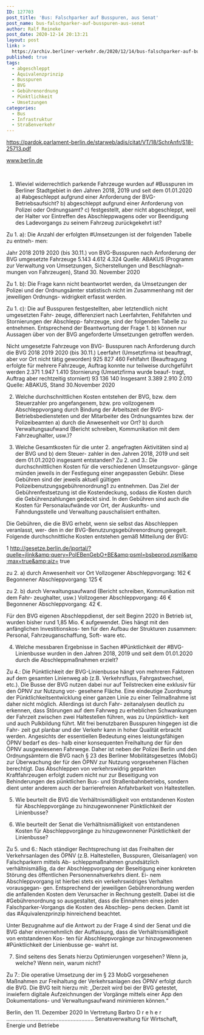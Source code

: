 ```yaml
---
ID: 127703
post_title: 'Bus: Falschparker auf Busspuren, aus Senat'
post_name: bus-falschparker-auf-busspuren-aus-senat
author: Ralf Reineke
post_date: 2020-12-14 20:13:21
layout: post
link: >
  https://archiv.berliner-verkehr.de/2020/12/14/bus-falschparker-auf-busspuren-aus-senat/
published: true
tags:
  - abgeschleppt
  - Äquivalenzprinzip
  - Busspuren
  - BVG
  - Gebührenordnung
  - Pünktlichkeit
  - Umsetzungen
categories:
  - Bus
  - Infrastruktur
  - Straßenverkehr
---
```

https://pardok.parlament-berlin.de/starweb/adis/citat/VT/18/SchrAnfr/S18-25713.pdf

www.berlin.de

&nbsp;

1. Wieviel widerrechtlich parkende Fahrzeuge wurden auf #Busspuren im Berliner Stadtgebiet in den Jahren 2018, 2019 und seit dem 01.01.2020
a) #abgeschleppt aufgrund einer Anforderung der BVG-Betriebsaufsicht?
b) abgeschleppt aufgrund einer Anforderung von Polizei oder Ordnungsamt?
c) festgestellt, aber nicht abgeschleppt, weil der Halter vor Eintreffen des Abschleppwagens oder vor Beendigung des Ladevorgangs zu seinem Fahrzeug zurückgekehrt ist?

Zu 1. a): Die Anzahl der erfolgten #Umsetzungen ist der folgenden Tabelle zu entneh- men:

Jahr 2018 2019 2020 (bis 30.11.)
von BVG-Busspuren nach Anforderung der BVG umgesetzte Fahrzeuge
5.143
4.612
4.324
Quelle: ABAKUS (Programm zur Verwaltung von Umsetzungen, Sicherstellungen und Beschlagnah- mungen von Fahrzeugen), Stand 30. November 2020

Zu 1. b): Die Frage kann nicht beantwortet werden, da Umsetzungen der Polizei und der Ordnungsämter statistisch nicht im Zusammenhang mit der jeweiligen Ordnungs- widrigkeit erfasst werden.

Zu 1. c): Die auf Busspuren festgestellten, aber letztendlich nicht umgesetzten Fahr- zeuge, differenziert nach Leerfahrten, Fehlfahrten und Stornierungen der Abschlepp- fahrzeuge, sind der folgenden Tabelle zu entnehmen.
Entsprechend der Beantwortung der Frage 1. b) können nur Aussagen über von der BVG angeforderte Umsetzungen getroffen werden.

Nicht umgesetzte Fahrzeuge von BVG- Busspuren nach Anforderung durch die BVG
2018
2019 2020 (bis
30.11.)
Leerfahrt (Umsetzfirma ist beauftragt, aber vor Ort nicht tätig geworden) 925 827 460
Fehlfahrt (Beauftragung erfolgte für mehrere Fahrzeuge, Auftrag konnte nur teilweise durchgeführt werden
2.371
1.947
1.410
Stornierung (Umsetzfirma wurde beauf- tragt, Auftrag aber rechtzeitig storniert) 93 136 140
Insgesamt 3.389 2.910 2.010
Quelle: ABAKUS, Stand 30.November 2020

2. Welche durchschnittlichen Kosten entstehen der BVG, bzw. dem Steuerzahler pro angefangenem, bzw. pro vollzogenem Abschleppvorgang durch Bindung der Arbeitszeit der BVG-
Betriebsbediensteten und der Mitarbeiter des Ordnungsamtes bzw. der Polizeibeamten
a) durch die Anwesenheit vor Ort?
b) durch Verwaltungsaufwand (Bericht schreiben, Kommunikation mit dem Fahrzeughalter, usw.)?

3. Welche Gesamtkosten für die unter 2. angefragten Aktivitäten sind a) der BVG und b) dem Steuer- zahler in den Jahren 2018, 2019 und seit dem 01.01.2020 insgesamt entstanden?
Zu 2. und 3.: Die durchschnittlichen Kosten für die verschiedenen Umsetzungsvor- gänge münden jeweils in der Festlegung einer angepassten Gebühr. Diese Gebühren sind der jeweils aktuell gültigen Polizeibenutzungsgebührenordnung1 zu entnehmen. Das Ziel der Gebührenfestsetzung ist die Kostendeckung, sodass die Kosten durch die Gebührenzahlungen gedeckt sind.
In den Gebühren sind auch die Kosten für Personalaufwände vor Ort, der Auskunfts- und Fahndungsstelle und Verwaltung pauschalisiert enthalten.

Die Gebühren, die die BVG erhebt, wenn sie selbst das Abschleppen veranlasst, wer- den in der BVG-Benutzungsgebührenordnung geregelt. Folgende durchschnittliche Kosten entstehen gemäß Mitteilung der BVG:


1
http://gesetze.berlin.de/jportal/?quelle=jlink&amp;query=PolEBenGebO+BE&amp;psml=bsbeprod.psml&amp;max=true&amp;aiz= true

zu 2. a) durch Anwesenheit vor Ort Vollzogener Abschleppvorgang: 162 € Begonnener Abschleppvorgang: 125 €

zu 2. b) durch Verwaltungsaufwand (Bericht schreiben, Kommunikation mit dem Fahr- zeughalter, usw.)
Vollzogener Abschleppvorgang: 46 € Begonnener Abschleppvorgang: 42 €.

Für den BVG eigenen Abschleppdienst, der seit Beginn 2020 in Betrieb ist, wurden bisher rund 1,85 Mio. € aufgewendet. Dies hängt mit den anfänglichen Investitionskos- ten für den Aufbau der Strukturen zusammen: Personal, Fahrzeuganschaffung, Soft- ware etc.

4. Welche messbaren Ergebnisse in Sachen #Pünktlichkeit der #BVG-Linienbusse wurden in den Jahren 2018, 2019 und seit dem 01.01.2020 durch die Abschleppmaßnahmen erzielt?

Zu 4.: Die Pünktlichkeit der BVG-Linienbusse hängt von mehreren Faktoren auf dem gesamten Linienweg ab (z.B. Verkehrsfluss, Fahrgastwechsel, etc.). Die Busse der BVG nutzen dabei nur auf Teilstrecken eine exklusiv für den ÖPNV zur Nutzung vor- gesehene Fläche. Eine eindeutige Zuordnung der Pünktlichkeitsentwicklung einer ganzen Linie zu einer Teilmaßnahme ist daher nicht möglich. Allerdings ist durch Fahr- zeitanalysen deutlich zu erkennen, dass Störungen auf dem Fahrweg zu erheblichen Schwankungen der Fahrzeit zwischen zwei Haltestellen führen, was zu Unpünktlich- keit und auch Pulkbildung führt. Mit frei benutzbaren Busspuren hingegen ist die Fahr- zeit gut planbar und der Verkehr kann in hoher Qualität erbracht werden.
Angesichts der essentiellen Bedeutung eines leistungsfähigen ÖPNV bedarf es des- halb einer konsequenten Freihaltung der für den ÖPNV ausgewiesenen Fahrwege. Daher ist neben der Polizei Berlin und den Ordnungsämtern die BVG nach § 23 des Berliner Mobilitätsgesetzes (MobG) zur Überwachung der für den ÖPNV zur Nutzung vorgesehenen Flächen berechtigt. Das Abschleppen von verkehrswidrig geparkten Kraftfahrzeugen erfolgt zudem nicht nur zur Beseitigung von Behinderungen des pünktlichen Bus- und Straßenbahnbetriebs, sondern dient unter anderem auch der barrierefreien Anfahrbarkeit von Haltestellen.

5. Wie beurteilt die BVG die Verhältnismäßigkeit von entstandenen Kosten für Abschleppvorgänge zu hinzugewonnener Pünktlichkeit der Linienbusse?

6. Wie beurteilt der Senat die Verhältnismäßigkeit von entstandenen Kosten für Abschleppvorgänge zu hinzugewonnener Pünktlichkeit der Linienbusse?

Zu 5. und 6.: Nach ständiger Rechtsprechung ist das Freihalten der Verkehrsanlagen des ÖPNV (z.B. Haltestellen, Busspuren, Gleisanlagen) von Falschparkern mittels Ab- schleppmaßnahmen grundsätzlich verhältnismäßig, da der Abschleppvorgang der Beseitigung einer konkreten Störung des öffentlichen Personennahverkehrs dient. Ei- nem Abschleppvorgang ist hierbei stets ein verkehrswidriges Verhalten vorausgegan- gen.
Entsprechend der jeweiligen Gebührenordnung werden die anfallenden Kosten dem Verursacher in Rechnung gestellt. Dabei ist die #Gebührenordnung so ausgestaltet, dass die Einnahmen eines jeden Falschparker-Vorgangs die Kosten des Abschlep- pens decken. Damit ist das #Äquivalenzprinzip hinreichend beachtet.

Unter Bezugnahme auf die Antwort zu der Frage 4 sind der Senat und die BVG daher einvernehmlich der Auffassung, dass die Verhältnismäßigkeit von entstandenen Kos- ten für Abschleppvorgänge zur hinzugewonnenen #Pünktlichkeit der Linienbusse ge- wahrt ist.

7. Sind seitens des Senats hierzu Optimierungen vorgesehen? Wenn ja, welche? Wenn nein, warum nicht?

Zu 7.: Die operative Umsetzung der im § 23 MobG vorgesehenen Maßnahmen zur Freihaltung der Verkehrsanlagen des ÖPNV erfolgt durch die BVG.
Die BVG teilt hierzu mit:
„Derzeit wird bei der BVG getestet, inwiefern digitale Aufzeichnungen der Vorgänge mittels einer App den Dokumentations- und Verwaltungsaufwand minimieren können.“

Berlin, den 11. Dezember 2020 In Vertretung
Barbro D r e h e r
.........................................................
Senatsverwaltung für Wirtschaft, Energie und Betriebe